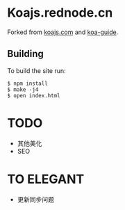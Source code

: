 # Koajs.rednode.cn

  Forked from [koajs.com](https://github.com/koajs/koajs.com) and [koa-guide](https://github.com/turingou/koa-guide).

## Building

  To build the site run:

```
$ npm install
$ make -j4
$ open index.html
```



# TODO

* 其他美化
* SEO


# TO ELEGANT

* 更新同步问题

